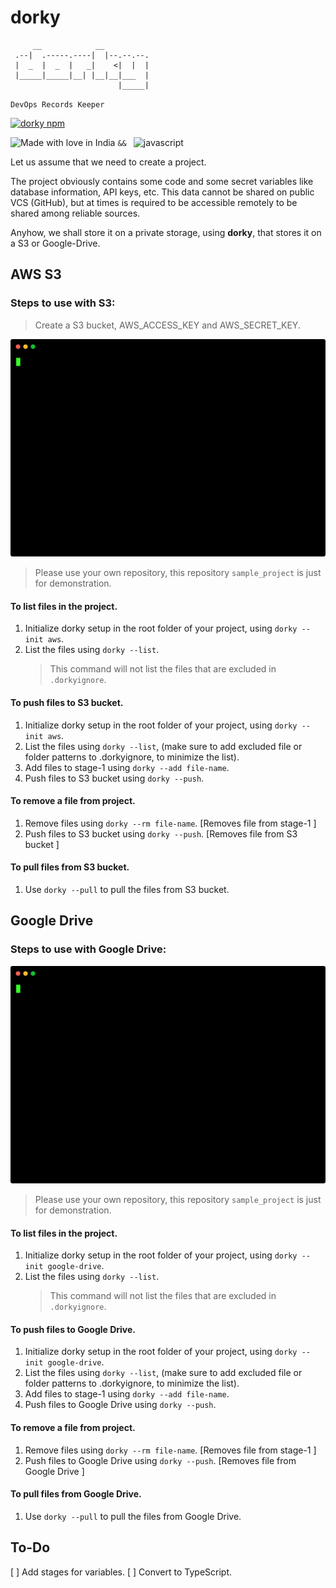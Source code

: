 # dorky

```
     __            __
 .--|  .-----.----|  |--.--.--.
 |  _  |  _  |   _|    <|  |  |
 |_____|_____|__| |__|__|___  |
                        |_____|
```

`DevOps Records Keeper`

[![dorky npm](https://img.shields.io/npm/v/dorky.svg?logo=npm)](https://npmjs.com/package/dorky)

![Made with love in India](https://madewithlove.now.sh/in?heart=true&template=for-the-badge) `&& ` ![javascript](https://img.shields.io/badge/JavaScript-323330?style=for-the-badge&logo=javascript&logoColor=F7DF1E)

Let us assume that we need to create a project.

The project obviously contains some code and some secret variables like database information, API keys, etc. This data cannot be shared on public VCS (GitHub), but at times is required to be accessible remotely to be shared among reliable sources.

Anyhow, we shall store it on a private storage, using **dorky**, that stores it on a S3 or Google-Drive.

## AWS S3

### Steps to use with S3:

> Create a S3 bucket, AWS_ACCESS_KEY and AWS_SECRET_KEY.

![Dorky Usage](dorky-usage-aws.svg "Dorky usage")

> Please use your own repository, this repository `sample_project` is just for demonstration.

#### To list files in the project.

1. Initialize dorky setup in the root folder of your project, using `dorky --init aws`.
2. List the files using `dorky --list`.
    > This command will not list the files that are excluded in `.dorkyignore`.

#### To push files to S3 bucket.

1. Initialize dorky setup in the root folder of your project, using `dorky --init aws`.
2. List the files using `dorky --list`, (make sure to add excluded file or folder patterns to .dorkyignore, to minimize the list).
3. Add files to stage-1 using `dorky --add file-name`.
4. Push files to S3 bucket using `dorky --push`.

#### To remove a file from project.

1. Remove files using `dorky --rm file-name`. [Removes file from stage-1 <local>]
2. Push files to S3 bucket using `dorky --push`. [Removes file from S3 bucket <remote>]

#### To pull files from S3 bucket.

1. Use `dorky --pull` to pull the files from S3 bucket.

## Google Drive

### Steps to use with Google Drive:

![Dorky Usage](dorky-usage-google-drive.svg "Dorky usage")

> Please use your own repository, this repository `sample_project` is just for demonstration.

#### To list files in the project.

1. Initialize dorky setup in the root folder of your project, using `dorky --init google-drive`.
2. List the files using `dorky --list`.
    > This command will not list the files that are excluded in `.dorkyignore`.

#### To push files to Google Drive.

1. Initialize dorky setup in the root folder of your project, using `dorky --init google-drive`.
2. List the files using `dorky --list`, (make sure to add excluded file or folder patterns to .dorkyignore, to minimize the list).
3. Add files to stage-1 using `dorky --add file-name`.
4. Push files to Google Drive using `dorky --push`.

#### To remove a file from project.

1. Remove files using `dorky --rm file-name`. [Removes file from stage-1 <local>]
2. Push files to Google Drive using `dorky --push`. [Removes file from Google Drive <remote>]

#### To pull files from Google Drive.

1. Use `dorky --pull` to pull the files from Google Drive.

## To-Do

[ ] Add stages for variables.
[ ] Convert to TypeScript.

